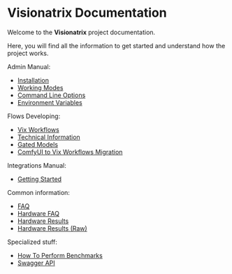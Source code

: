 # Visionatrix Documentation

Welcome to the **Visionatrix** project documentation.

Here, you will find all the information to get started and understand how the project works.

Admin Manual:

  - [Installation](AdminManual/Installation/installation.md)
  - [Working Modes](AdminManual/WorkingModes/working_modes.md)
  - [Command Line Options](AdminManual/command_line_options.md)
  - [Environment Variables](AdminManual/environment_variables.md)

Flows Developing:

  - [Vix Workflows](FlowsDeveloping/vix_workflows.md)
  - [Technical Information](FlowsDeveloping/technical_information.md)
  - [Gated Models](FlowsDeveloping/gated_models.md)
  - [ComfyUI to Vix Workflows Migration](FlowsDeveloping/comfyui_vix_migration.md)

Integrations Manual:

  - [Getting Started](IntegrationsManual/getting_started.md)

Common information:

- [FAQ](faq.md)
- [Hardware FAQ](hardware_faq.md)
- [Hardware Results](hardware_results.md)
- [Hardware Results (Raw)](hardware_results_raw.md)

Specialized stuff:

- [How To Perform Benchmarks](how_to_benchmark.md)
- [Swagger API](swagger.html)
